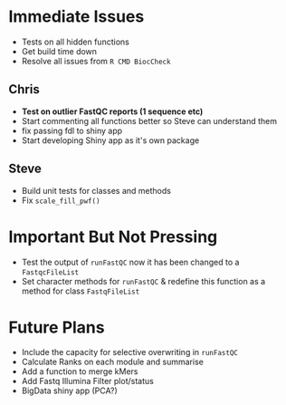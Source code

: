 # Immediate Issues

- Tests on all hidden functions
- Get build time down
- Resolve all issues from `R CMD BiocCheck`

## Chris
- **Test on outlier FastQC reports (1 sequence etc)**
- Start commenting all functions better so Steve can understand them
- fix passing fdl to shiny app 
- Start developing Shiny app as it's own package

## Steve

- Build unit tests for classes and methods
- Fix `scale_fill_pwf()`


# Important But Not Pressing

- Test the output of `runFastQC` now it has been changed to a `FastqcFileList`
- Set character methods for `runFastQC` & redefine this function as a method for class `FastqFileList`

# Future Plans

- Include the capacity for selective overwriting in `runFastQC`
- Calculate Ranks on each module and summarise
- Add a function to merge kMers
- Add Fastq Illumina Filter plot/status
- BigData shiny app (PCA?)

